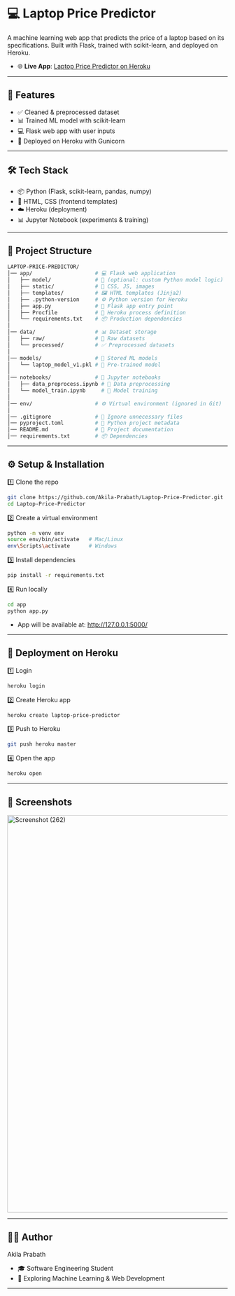 # 💻 Laptop Price Predictor  

A machine learning web app that predicts the price of a laptop based on its specifications.
Built with Flask, trained with scikit-learn, and deployed on Heroku.
- 🌐 **Live App**: [Laptop Price Predictor on Heroku](https://laptoppricepredictor-5075a8b5b0b6.herokuapp.com/) 

---

## 🚀 Features  
- ✅ Cleaned & preprocessed dataset  
- 📊 Trained ML model with scikit-learn  
- 💻 Flask web app with user inputs  
- 🚀 Deployed on Heroku with Gunicorn  

---

## 🛠️ Tech Stack  
- 📦 Python (Flask, scikit-learn, pandas, numpy)  
- 🎨 HTML, CSS (frontend templates)  
- ☁️ Heroku (deployment)  
- 📊 Jupyter Notebook (experiments & training)  

---

## 📂 Project Structure  

```bash
LAPTOP-PRICE-PREDICTOR/
│── app/                    # 💻 Flask web application
│   ├── model/              # 🔧 (optional: custom Python model logic)
│   ├── static/             # 🎨 CSS, JS, images
│   ├── templates/          # 🖼️ HTML templates (Jinja2)
│   ├── .python-version     # ⚙️ Python version for Heroku
│   ├── app.py              # 🚀 Flask app entry point
│   ├── Procfile            # 📜 Heroku process definition
│   └── requirements.txt    # 📦 Production dependencies
│
│── data/                   # 📊 Dataset storage
│   ├── raw/                # 📂 Raw datasets
│   └── processed/          # ✅ Preprocessed datasets
│
│── models/                 # 🤖 Stored ML models
│   └── laptop_model_v1.pkl # 💾 Pre-trained model
│
│── notebooks/              # 📒 Jupyter notebooks
│   ├── data_preprocess.ipynb # 🔧 Data preprocessing
│   └── model_train.ipynb     # 🤖 Model training
│
│── env/                    # ⚙️ Virtual environment (ignored in Git)
│
│── .gitignore              # 🙈 Ignore unnecessary files
│── pyproject.toml          # 📜 Python project metadata
│── README.md               # 📘 Project documentation
│── requirements.txt        # 📦 Dependencies
```

---

## ⚙️ Setup & Installation

1️⃣ Clone the repo
```bash
git clone https://github.com/Akila-Prabath/Laptop-Price-Predictor.git
cd Laptop-Price-Predictor
```
2️⃣ Create a virtual environment
```bash
python -m venv env
source env/bin/activate   # Mac/Linux
env\Scripts\activate      # Windows
```
3️⃣ Install dependencies
```bash
pip install -r requirements.txt
```
4️⃣ Run locally
```bash
cd app
python app.py
```
- App will be available at: http://127.0.0.1:5000/
  
---

## 🚀 Deployment on Heroku

1️⃣ Login
```bash
heroku login
```
2️⃣ Create Heroku app
```bash
heroku create laptop-price-predictor
```
3️⃣ Push to Heroku
```bash
git push heroku master
```
4️⃣ Open the app
```bash
heroku open
```

---

## 📸 Screenshots

<img width="1920" height="908" alt="Screenshot (262)" src="https://github.com/user-attachments/assets/ebc6c1f1-dee8-4577-997b-fc8bf5d45c3b" />

---

## 👨‍💻 Author
Akila Prabath
- 🎓 Software Engineering Student
- 🌱 Exploring Machine Learning & Web Development

---
